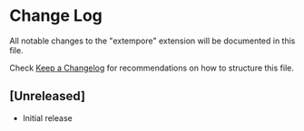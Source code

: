 # Change Log
All notable changes to the "extempore" extension will be documented in this file.

Check [Keep a Changelog](http://keepachangelog.com/) for recommendations on how to structure this file.

## [Unreleased]
- Initial release